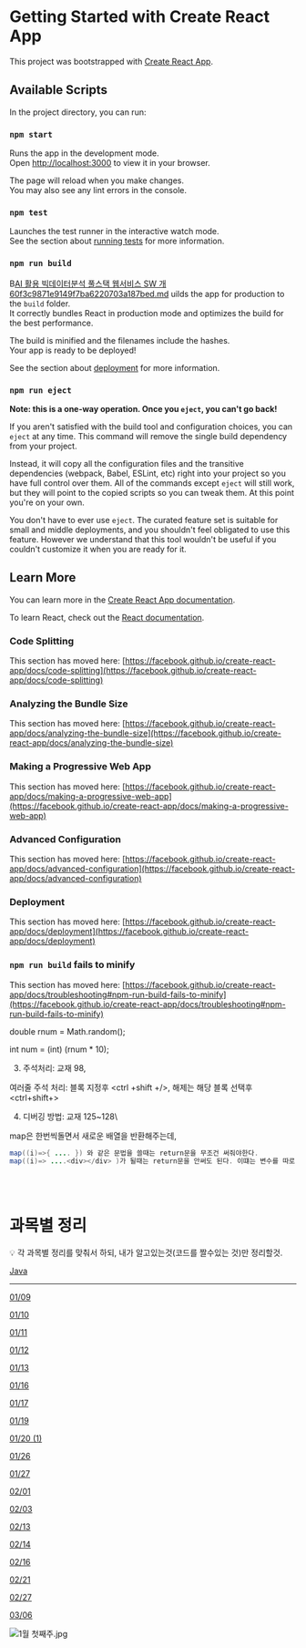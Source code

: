 # Getting Started with Create React App

This project was bootstrapped with [Create React App](https://github.com/facebook/create-react-app).

## Available Scripts

In the project directory, you can run:

### `npm start`

Runs the app in the development mode.\
Open [http://localhost:3000](http://localhost:3000) to view it in your browser.

The page will reload when you make changes.\
You may also see any lint errors in the console.

### `npm test`

Launches the test runner in the interactive watch mode.\
See the section about [running tests](https://facebook.github.io/create-react-app/docs/running-tests) for more information.

### `npm run build`

B[AI 활용 빅데이터분석 풀스택 웹서비스 SW 개 60f3c9871e9149f7ba6220703a187bed.md](https://github.com/SungDongHwan/React_Project/files/10917438/AI.SW.60f3c9871e9149f7ba6220703a187bed.md)
uilds the app for production to the `build` folder.\
It correctly bundles React in production mode and optimizes the build for the best performance.

The build is minified and the filenames include the hashes.\
Your app is ready to be deployed!

See the section about [deployment](https://facebook.github.io/create-react-app/docs/deployment) for more information.

### `npm run eject`

**Note: this is a one-way operation. Once you `eject`, you can't go back!**

If you aren't satisfied with the build tool and configuration choices, you can `eject` at any time. This command will remove the single build dependency from your project.

Instead, it will copy all the configuration files and the transitive dependencies (webpack, Babel, ESLint, etc) right into your project so you have full control over them. All of the commands except `eject` will still work, but they will point to the copied scripts so you can tweak them. At this point you're on your own.

You don't have to ever use `eject`. The curated feature set is suitable for small and middle deployments, and you shouldn't feel obligated to use this feature. However we understand that this tool wouldn't be useful if you couldn't customize it when you are ready for it.

## Learn More

You can learn more in the [Create React App documentation](https://facebook.github.io/create-react-app/docs/getting-started).

To learn React, check out the [React documentation](https://reactjs.org/).

### Code Splitting

This section has moved here: [https://facebook.github.io/create-react-app/docs/code-splitting](https://facebook.github.io/create-react-app/docs/code-splitting)

### Analyzing the Bundle Size

This section has moved here: [https://facebook.github.io/create-react-app/docs/analyzing-the-bundle-size](https://facebook.github.io/create-react-app/docs/analyzing-the-bundle-size)

### Making a Progressive Web App

This section has moved here: [https://facebook.github.io/create-react-app/docs/making-a-progressive-web-app](https://facebook.github.io/create-react-app/docs/making-a-progressive-web-app)

### Advanced Configuration

This section has moved here: [https://facebook.github.io/create-react-app/docs/advanced-configuration](https://facebook.github.io/create-react-app/docs/advanced-configuration)

### Deployment

This section has moved here: [https://facebook.github.io/create-react-app/docs/deployment](https://facebook.github.io/create-react-app/docs/deployment)

### `npm run build` fails to minify

This section has moved here: [https://facebook.github.io/create-react-app/docs/troubleshooting#npm-run-build-fails-to-minify](https://facebook.github.io/create-react-app/docs/troubleshooting#npm-run-build-fails-to-minify)

double rnum = Math.random();

int num = (int) (rnum * 10);

3. 주석처리: 교재 98, <ctrl />

여러줄 주석 처리: 블록 지정후 <ctrl +shift +/>, 해제는 해당 블록 선택후 <ctrl+shift+\>

4. 디버깅 방법: 교재 125~128\

map은 한번씩돌면서 새로운 배열을 반환해주는데, 

```java
map((i)=>{ .... }) 와 같은 문법을 쓸때는 return문을 무조건 써줘야한다.
map((i)=> ....<div></div> )가 될때는 return문을 안써도 된다. 이떄는 변수를 따로 선언해줘서 가능.

 
	
```

# 과목별 정리

<aside>
💡 각 과목별 정리를 맞춰서 하되, 내가 알고있는것(코드를 짤수있는 것)만 정리할것.

</aside>

[Java](https://www.notion.so/Java-00f23ed801284296a3db53e00352104b)

---

[01/09](https://www.notion.so/01-09-89d726d7fe914163ad658241ea96a733)

[01/10](https://www.notion.so/01-10-7b35a1fcccd049b199ce4af672a16c15)

[01/11](https://www.notion.so/01-11-279e30a8c37f4bf09aafd386ec77a984)

[01/12](https://www.notion.so/01-12-04915a0218a1455b888771e79fca2cac)

[01/13 ](https://www.notion.so/01-13-93455f13b40c4c57891c66864e02830d)

[01/16](https://www.notion.so/01-16-f884ad55ade544ef8be26df14cfbf592)

[01/17](https://www.notion.so/01-17-08a0382171394ab694660cce8fdd8bbb)

[01/19](https://www.notion.so/01-19-9f137b3e41b1415bbdc9f33be1dbbc4b)

[01/20 (1)](https://www.notion.so/01-20-1-cd480698ecf54591ab8dabe1c47893a4)

[01/26](https://www.notion.so/01-26-833d9a415df5484ca6ed12276d87d6dc)

[01/27](https://www.notion.so/01-27-2a1e5daca77141d0a90435821824e8da)

[02/01](https://www.notion.so/02-01-6aa1efd567634706b323ee8137ab80eb)

[02/03](https://www.notion.so/02-03-0a152e1e148c44579699cdadd7905af3)

[02/13 ](https://www.notion.so/02-13-720b3fa6fc5043a0af0e702356ea8de6)

[02/14](https://www.notion.so/02-14-1616b0c3e9df4ea2b0179caaac8f0fa2)

[02/16](https://www.notion.so/02-16-994046d885d345758c19fa7a843e961c)

[02/21](https://www.notion.so/02-21-0203d87424404b2f8e43fbc7c660006e)

[02/27](https://www.notion.so/02-27-38708ffd063c464d8fca7577baef8274)

[03/06 ](https://www.notion.so/03-06-8e5de340d84646aba0fb30843005c794)

![1월 첫째주.jpg](AI%20%E1%84%92%E1%85%AA%E1%86%AF%E1%84%8B%E1%85%AD%E1%86%BC%20%E1%84%87%E1%85%B5%E1%86%A8%E1%84%83%E1%85%A6%E1%84%8B%E1%85%B5%E1%84%90%E1%85%A5%E1%84%87%E1%85%AE%E1%86%AB%E1%84%89%E1%85%A5%E1%86%A8%20%E1%84%91%E1%85%AE%E1%86%AF%E1%84%89%E1%85%B3%E1%84%90%E1%85%A2%E1%86%A8%20%E1%84%8B%E1%85%B0%E1%86%B8%E1%84%89%E1%85%A5%E1%84%87%E1%85%B5%E1%84%89%E1%85%B3%20SW%20%E1%84%80%E1%85%A2%2060f3c9871e9149f7ba6220703a187bed/1%25EC%259B%2594_%25EC%25B2%25AB%25EC%25A7%25B8%25EC%25A3%25BC.jpg)
